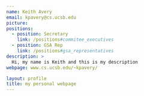 ```yaml
---
name: Keith Avery
email: kpavery@cs.ucsb.edu
picture:
positions:
  - position: Secretary
    link: /positions#commitee_executives
  - position: GSA Rep
    link: /positions#gsa_representatives
description: >
  Hi, my name is Keith and this is my description
webpage: www.cs.ucsb.edu/~kpavery/

layout: profile
title: my personal webpage
---
```

